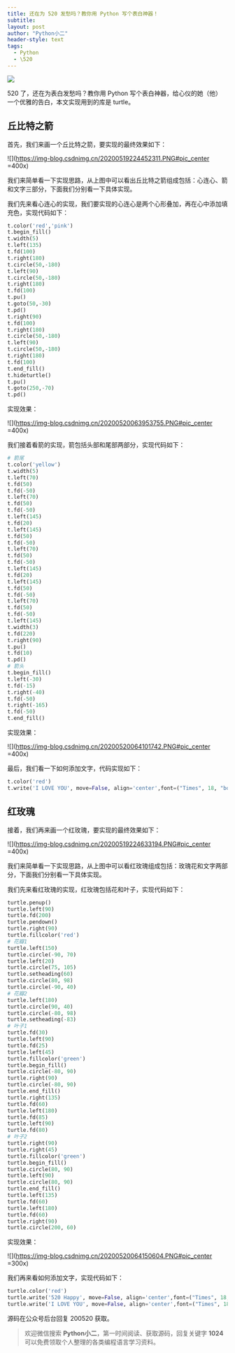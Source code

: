 ```yaml
---
title: 还在为 520 发愁吗？教你用 Python 写个表白神器！
subtitle: 
layout: post
author: "Python小二"
header-style: text
tags:
  - Python
  - \520
---
```


![](https://img-blog.csdnimg.cn/20200519223912861.PNG)

520 了，还在为表白发愁吗？教你用 Python 写个表白神器，给心仪的她（他）一个优雅的告白，本文实现用到的库是 turtle。

## 丘比特之箭

首先，我们来画一个丘比特之箭，要实现的最终效果如下：

![](https://img-blog.csdnimg.cn/20200519224452311.PNG#pic_center =400x)

我们来简单看一下实现思路，从上图中可以看出丘比特之箭组成包括：心连心、箭和文字三部分，下面我们分别看一下具体实现。

我们先来看心连心的实现，我们要实现的心连心是两个心形叠加，再在心中添加填充色，实现代码如下：

```python
t.color('red','pink')
t.begin_fill()
t.width(5)
t.left(135)
t.fd(100)
t.right(180)
t.circle(50,-180)
t.left(90)
t.circle(50,-180)
t.right(180)
t.fd(100)
t.pu()
t.goto(50,-30)
t.pd()
t.right(90)
t.fd(100)
t.right(180)
t.circle(50,-180)
t.left(90)
t.circle(50,-180)
t.right(180)
t.fd(100)
t.end_fill()
t.hideturtle()
t.pu()
t.goto(250,-70)
t.pd()
```

实现效果：

![](https://img-blog.csdnimg.cn/20200520063953755.PNG#pic_center =400x)

我们接着看箭的实现，箭包括头部和尾部两部分，实现代码如下：

```python
# 箭尾
t.color('yellow')
t.width(5)
t.left(70)
t.fd(50)
t.fd(-50)
t.left(70)
t.fd(50)
t.fd(-50)
t.left(145)
t.fd(20)
t.left(145)
t.fd(50)
t.fd(-50)
t.left(70)
t.fd(50)
t.fd(-50)
t.left(145)
t.fd(20)
t.left(145)
t.fd(50)
t.fd(-50)
t.left(70)
t.fd(50)
t.fd(-50)
t.left(145)
t.width(3)
t.fd(220)
t.right(90)
t.pu()
t.fd(10)
t.pd()
# 箭头
t.begin_fill()
t.left(-30)
t.fd(-15)
t.right(-40)
t.fd(-50)
t.right(-165)
t.fd(-50)
t.end_fill()
```

实现效果：

![](https://img-blog.csdnimg.cn/20200520064101742.PNG#pic_center =400x)

最后，我们看一下如何添加文字，代码实现如下：

```python
t.color('red')
t.write('I LOVE YOU', move=False, align='center',font=("Times", 18, "bold"))
```

## 红玫瑰

接着，我们再来画一个红玫瑰，要实现的最终效果如下：

![](https://img-blog.csdnimg.cn/20200519224633194.PNG#pic_center =400x)

我们来简单看一下实现思路，从上图中可以看红玫瑰组成包括：玫瑰花和文字两部分，下面我们分别看一下具体实现。

我们先来看红玫瑰的实现，红玫瑰包括花和叶子，实现代码如下：

```python
turtle.penup()
turtle.left(90)
turtle.fd(200)
turtle.pendown()
turtle.right(90)
turtle.fillcolor('red')
# 花瓣1
turtle.left(150)
turtle.circle(-90, 70)
turtle.left(20)
turtle.circle(75, 105)
turtle.setheading(60)
turtle.circle(80, 98)
turtle.circle(-90, 40)
# 花瓣2
turtle.left(180)
turtle.circle(90, 40)
turtle.circle(-80, 98)
turtle.setheading(-83)
# 叶子1
turtle.fd(30)
turtle.left(90)
turtle.fd(25)
turtle.left(45)
turtle.fillcolor('green')
turtle.begin_fill()
turtle.circle(-80, 90)
turtle.right(90)
turtle.circle(-80, 90)
turtle.end_fill()
turtle.right(135)
turtle.fd(60)
turtle.left(180)
turtle.fd(85)
turtle.left(90)
turtle.fd(80)
# 叶子2
turtle.right(90)
turtle.right(45)
turtle.fillcolor('green')
turtle.begin_fill()
turtle.circle(80, 90)
turtle.left(90)
turtle.circle(80, 90)
turtle.end_fill()
turtle.left(135)
turtle.fd(60)
turtle.left(180)
turtle.fd(60)
turtle.right(90)
turtle.circle(200, 60)
```

实现效果：

![](https://img-blog.csdnimg.cn/20200520064150604.PNG#pic_center =300x)

我们再来看如何添加文字，实现代码如下：

```python
turtle.color('red')
turtle.write('520 Happy', move=False, align='center',font=("Times", 18, "bold"))
turtle.write('I LOVE YOU', move=False, align='center',font=("Times", 18, "bold"))
```

源码在公众号后台回复 200520 获取。

> 欢迎微信搜索 **Python小二**，第一时间阅读、获取源码，回复关键字 **1024** 可以免费领取个人整理的各类编程语言学习资料。